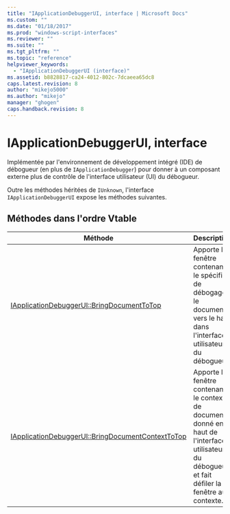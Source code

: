 ```yaml
---
title: "IApplicationDebuggerUI, interface | Microsoft Docs"
ms.custom: ""
ms.date: "01/18/2017"
ms.prod: "windows-script-interfaces"
ms.reviewer: ""
ms.suite: ""
ms.tgt_pltfrm: ""
ms.topic: "reference"
helpviewer_keywords: 
  - "IApplicationDebuggerUI (interface)"
ms.assetid: b8828817-ca24-4012-802c-7dcaeea65dc8
caps.latest.revision: 8
author: "mikejo5000"
ms.author: "mikejo"
manager: "ghogen"
caps.handback.revision: 8
---
```

# IApplicationDebuggerUI, interface
Implémentée par l'environnement de développement intégré \(IDE\) de débogueur \(en plus de `IApplicationDebugger`\) pour donner à un composant externe plus de contrôle de l'interface utilisateur \(UI\) du débogueur.  
  
 Outre les méthodes héritées de `IUnknown`, l'interface `IApplicationDebuggerUI` expose les méthodes suivantes.  
  
## Méthodes dans l'ordre Vtable  
  
|Méthode|Description|  
|-------------|-----------------|  
|[IApplicationDebuggerUI::BringDocumentToTop](../../winscript/reference/iapplicationdebuggerui-bringdocumenttotop.md)|Apporte la fenêtre contenant le spécifié de débogage le document vers le haut dans l'interface utilisateur du débogueur.|  
|[IApplicationDebuggerUI::BringDocumentContextToTop](../../winscript/reference/iapplicationdebuggerui-bringdocumentcontexttotop.md)|Apporte la fenêtre contenant le contexte de document donné en haut de l'interface utilisateur du débogueur et fait défiler la fenêtre au contexte.|